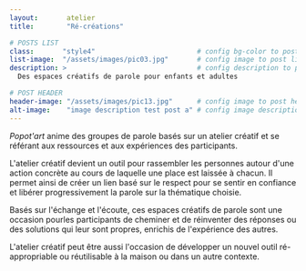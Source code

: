 ```yaml
---
layout:       atelier
title:        "Ré-créations"

# POSTS LIST
class:       "style4"                         # config bg-color to post list card (1..6)
list-image:  "/assets/images/pic03.jpg"       # config image to post list card (1..6)
description: >                                # config description to post list card
  Des espaces créatifs de parole pour enfants et adultes

# POST HEADER
header-image: "/assets/images/pic13.jpg"      # config image to post header
alt-image:    "image description test post a" # config image description to alt att.
---
```

*Popot'art* anime des groupes de parole basés sur un atelier créatif et se référant aux
ressources et aux expériences des participants.

L'atelier créatif devient un outil pour rassembler les personnes autour d'une action
concrète au cours de laquelle une place est laissée à chacun. Il permet ainsi de créer un lien
basé sur le respect pour se sentir en confiance et libérer progressivement la parole sur la
thématique choisie.

Basés sur l'échange et l'écoute, ces espaces créatifs de parole sont une occasion pourles participants de cheminer et de réinventer des réponses ou des solutions qui leur sont
propres, enrichis de l'expérience des autres.

L'atelier créatif peut être aussi l'occasion de développer un nouvel outil ré-
appropriable ou réutilisable à la maison ou dans un autre contexte.
